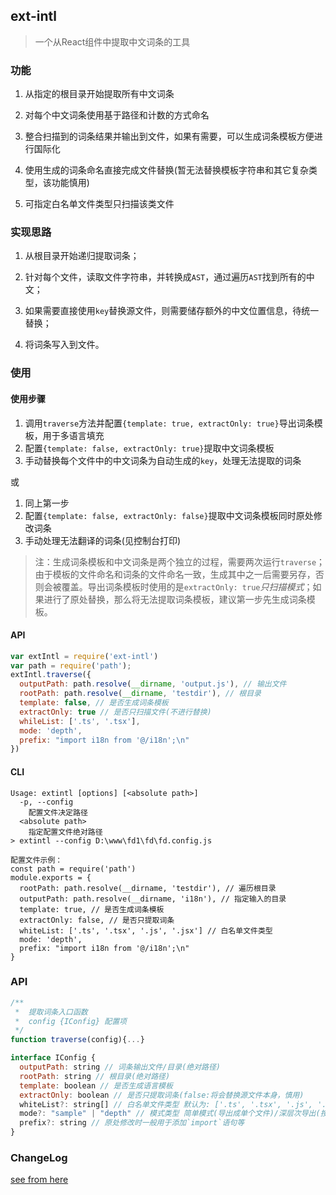 ## ext-intl

> 一个从React组件中提取中文词条的工具

### 功能

1. 从指定的根目录开始提取所有中文词条

2. 对每个中文词条使用基于路径和计数的方式命名

3. 整合扫描到的词条结果并输出到文件，如果有需要，可以生成词条模板方便进行国际化

4. 使用生成的词条命名直接完成文件替换(暂无法替换模板字符串和其它复杂类型，该功能慎用)

5. 可指定白名单文件类型只扫描该类文件

### 实现思路

1. 从根目录开始递归提取词条；

2.  针对每个文件，读取文件字符串，并转换成`AST`，通过遍历`AST`找到所有的中文；

3. 如果需要直接使用`key`替换源文件，则需要储存额外的中文位置信息，待统一替换；

4.  将词条写入到文件。

### 使用

#### 使用步骤

1. 调用`traverse`方法并配置`{template: true, extractOnly: true}`导出词条模板，用于多语言填充
2. 配置`{template: false, extractOnly: true}`提取中文词条模板
3. 手动替换每个文件中的中文词条为自动生成的`key`，处理无法提取的词条

或
1. 同上第一步
2. 配置`{template: false, extractOnly: false}`提取中文词条模板同时原处修改词条
3. 手动处理无法翻译的词条(见控制台打印)

> 注：生成词条模板和中文词条是两个独立的过程，需要两次运行`traverse`；由于模板的文件命名和词条的文件命名一致，生成其中之一后需要另存，否则会被覆盖。导出词条模板时使用的是`extractOnly: true`*只扫描模式*；如果进行了原处替换，那么将无法提取词条模板，建议第一步先生成词条模板。

#### API
```js
var extIntl = require('ext-intl')
var path = require('path');
extIntl.traverse({
  outputPath: path.resolve(__dirname, 'output.js'), // 输出文件
  rootPath: path.resolve(__dirname, 'testdir'), // 根目录
  template: false, // 是否生成词条模板
  extractOnly: true // 是否只扫描文件(不进行替换)
  whileList: ['.ts', '.tsx'],
  mode: 'depth',
  prefix: "import i18n from '@/i18n';\n"
})
```

#### CLI
```
Usage: extintl [options] [<absolute path>]
  -p, --config
    配置文件决定路径
  <absolute path>
    指定配置文件绝对路径
> extintl --config D:\www\fd1\fd\fd.config.js

配置文件示例：
const path = require('path')
module.exports = {
  rootPath: path.resolve(__dirname, 'testdir'), // 遍历根目录
  outputPath: path.resolve(__dirname, 'i18n'), // 指定输入的目录
  template: true, // 是否生成词条模板
  extractOnly: false, // 是否只提取词条
  whiteList: ['.ts', '.tsx', '.js', '.jsx'] // 白名单文件类型
  mode: 'depth',
  prefix: "import i18n from '@/i18n';\n"
}
```
### API

```js
/**
 *  提取词条入口函数
 *  config {IConfig} 配置项
 */
function traverse(config){...}

interface IConfig {
  outputPath: string // 词条输出文件/目录(绝对路径)
  rootPath: string // 根目录(绝对路径)
  template: boolean // 是否生成语言模板
  extractOnly: boolean // 是否只提取词条(false:将会替换源文件本身，慎用)
  whiteList?: string[] // 白名单文件类型 默认为: ['.ts', '.tsx', '.js', '.jsx']
  mode?: "sample" | "depth" // 模式类型 简单模式(导出成单个文件)/深层次导出(按照源码层级导出到不同文件)
  prefix?: string // 原处修改时一般用于添加`import`语句等
}
```
### ChangeLog

[see from here](./CHANGELOG.md)